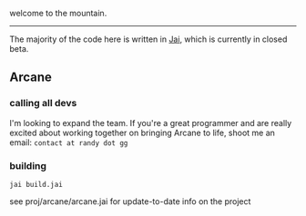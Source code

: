 welcome to the mountain.

---

The majority of the code here is written in [Jai](https://www.reddit.com/r/Jai/), which is currently in closed beta.

## Arcane

### calling all devs
I'm looking to expand the team. If you're a great programmer and are really excited about working together on bringing Arcane to life, shoot me an email: `contact at randy dot gg`

### building
`jai build.jai`

see proj/arcane/arcane.jai for update-to-date info on the project